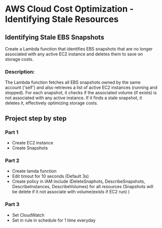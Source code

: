 # AWS Cloud Cost Optimization - Identifying Stale Resources

## Identifying Stale EBS Snapshots

Create a Lambda function that identifies EBS snapshots that are no longer associated with any active EC2 instance and deletes them to save on storage costs.

### Description:

The Lambda function fetches all EBS snapshots owned by the same account ('self') and also retrieves a list of active EC2 instances (running and stopped). For each snapshot, it checks if the associated volume (if exists) is not associated with any active instance. If it finds a stale snapshot, it deletes it, effectively optimizing storage costs.

## Project step by step
### Part 1 
- Create EC2 instance
- Create Snapshots

### Part 2
- Create lamda function
- Edit timout for 10 seconds (Default 3s)
- Create policy in IAM include (DeleteSnaphots, DescribeSnapshots, DescribeInstances, DescribeVolumes) for all resources
(Snapshots will be delete if it not associate with volume(exists if EC2 run) )

### Part 3
- Set CloudWatch 
- Set in rule in schedule for 1 time everyday

